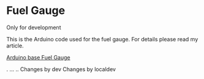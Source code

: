 # Fuel Gauge

Only for development

This is the Arduino code used for the fuel gauge. For details please read my article.

[Arduino base Fuel Gauge](http://naveed.roon.io/making-fuel-gauge)

.
...
..
Changes by dev
Changes by localdev

